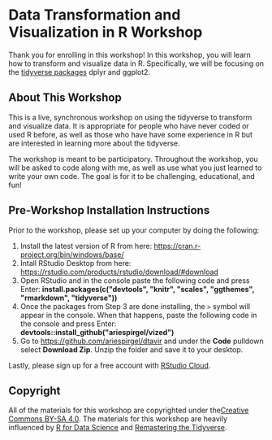 # Data Transformation and Visualization in R Workshop

Thank you for enrolling in this workshop! In this workshop, you will learn how to transform and visualize data in R. Specifically, we will be focusing on the [tidyverse packages](https://www.tidyverse.org/) dplyr and ggplot2.

## About This Workshop

This is a live, synchronous workshop on using the tidyverse to transform and visualize data. It is appropriate for people who have never coded or used R before, as well as those who have have some experience in R but are interested in learning more about the tidyverse.

The workshop is meant to be participatory. Throughout the workshop, you will be asked to code along with me, as well as use what you just learned to write your own code. The goal is for it to be challenging, educational, and fun!

## Pre-Workshop Installation Instructions

Prior to the workshop, please set up your computer by doing the following:

  1. Install the latest version of R from here: https://cran.r-project.org/bin/windows/base/
  2. Intall RStudio Desktop from here: https://rstudio.com/products/rstudio/download/#download
  3. Open RStudio and in the console paste the following code and press Enter: **install.packages(c("devtools", "knitr", "scales", "ggthemes", "rmarkdown", "tidyverse"))**
  4. Once the packages from Step 3 are done installing, the `>` symbol will appear in the console. When that happens, paste the following code in the console and press Enter: **devtools::install_github("ariespirgel/vized")**
  5. Go to https://github.com/ariespirgel/dtavir and under the **Code** pulldown select **Download Zip**. Unzip the folder and save it to your desktop.

Lastly, please sign up for a free account with [RStudio Cloud](https://rstudio.cloud/).

## Copyright

All of the materials for this workshop are copyrighted under the[Creative Commons BY-SA 4.0](https://creativecommons.org/licenses/by-sa/4.0/). The materials for this workshop are heavily influenced by [R for Data Science](https://r4ds.had.co.nz/) and [Remastering the Tidyverse](https://github.com/rstudio-education/remaster-the-tidyverse).
